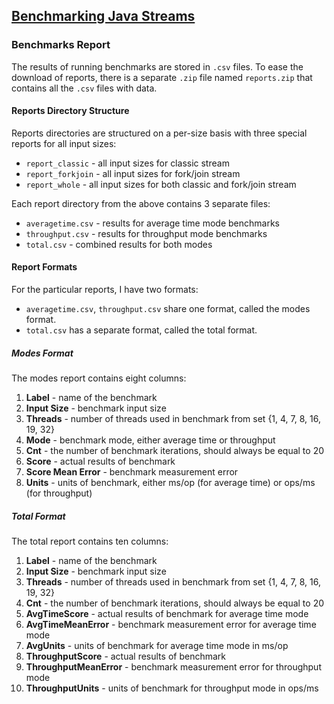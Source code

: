 ## [Benchmarking Java Streams](https://softwaremill.com/benchmarking-java-streams/)

### Benchmarks Report

The results of running benchmarks are stored in `.csv` files. To ease the download of reports, there is a separate `.zip` file named `reports.zip` that contains all the `.csv` files with data.

#### Reports Directory Structure

Reports directories are structured on a per-size basis with three special reports for all input sizes:
- `report_classic` - all input sizes for classic stream
- `report_forkjoin` - all input sizes for fork/join stream
- `report_whole` - all input sizes for both classic and fork/join stream

Each report directory from the above contains 3 separate files:
- `averagetime.csv` - results for average time mode benchmarks
- `throughput.csv` - results for throughput mode benchmarks
- `total.csv` - combined results for both modes

#### Report Formats

For the particular reports, I have two formats:
- `averagetime.csv`, `throughput.csv` share one format, called the modes format.
- `total.csv` has a separate format, called the total format.

##### Modes Format

The modes report contains eight columns:
1. **Label** - name of the benchmark
2. **Input Size** - benchmark input size
3. **Threads** - number of threads used in benchmark from set {1, 4, 7, 8, 16, 19, 32}
4. **Mode** - benchmark mode, either average time or throughput
5. **Cnt** - the number of benchmark iterations, should always be equal to 20
6. **Score** - actual results of benchmark
7. **Score Mean Error** - benchmark measurement error
8. **Units** - units of benchmark, either ms/op (for average time) or ops/ms (for throughput)

##### Total Format

The total report contains ten columns:
1. **Label** - name of the benchmark
2. **Input Size** - benchmark input size
3. **Threads** - number of threads used in benchmark from set {1, 4, 7, 8, 16, 19, 32}
4. **Cnt** - the number of benchmark iterations, should always be equal to 20
5. **AvgTimeScore** - actual results of benchmark for average time mode
6. **AvgTimeMeanError** - benchmark measurement error for average time mode
7. **AvgUnits** - units of benchmark for average time mode in ms/op
8. **ThroughputScore** - actual results of benchmark
9. **ThroughputMeanError** - benchmark measurement error for throughput mode
10. **ThroughputUnits** - units of benchmark for throughput mode in ops/ms